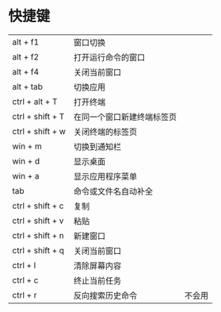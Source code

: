 # 快捷键

|                  |                            |        |
| ---------------- | -------------------------- | ------ |
| alt + f1         | 窗口切换                   |        |
| alt + f2         | 打开运行命令的窗口         |        |
| alt + f4         | 关闭当前窗口               |        |
| alt + tab        | 切换应用                   |        |
| ctrl + alt + T   | 打开终端                   |        |
| ctrl + shift + T | 在同一个窗口新建终端标签页 |        |
| ctrl + shift + w | 关闭终端的标签页           |        |
| win + m          | 切换到通知栏               |        |
| win + d          | 显示桌面                   |        |
| win + a          | 显示应用程序菜单           |        |
| tab              | 命令或文件名自动补全       |        |
| ctrl + shift + c | 复制                       |        |
| ctrl + shift + v | 粘贴                       |        |
| ctrl + shift + n | 新建窗口                   |        |
| ctrl + shift + q | 关闭当前窗口               |        |
| ctrl + l         | 清除屏幕内容               |        |
| ctrl + c         | 终止当前任务               |        |
| ctrl + r         | 反向搜索历史命令           | 不会用 |
